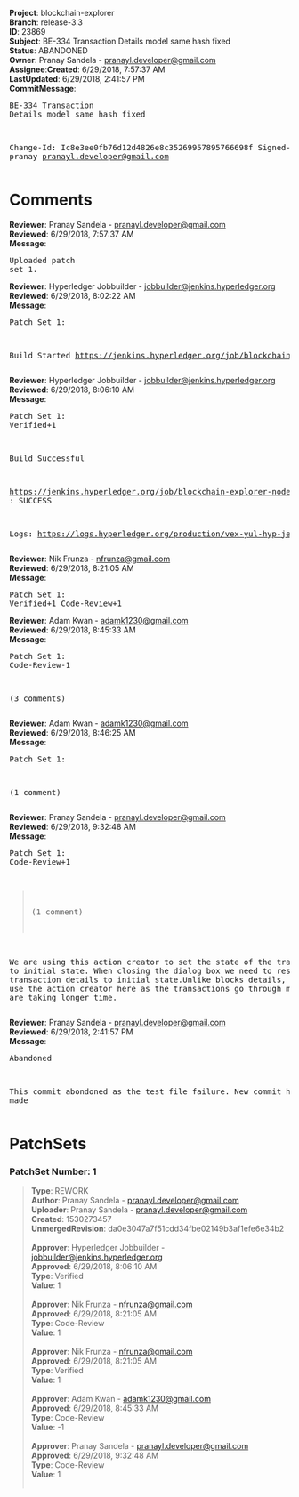 <strong>Project</strong>: blockchain-explorer</br><strong>Branch</strong>: release-3.3<br><strong>ID</strong>: 23869<br><strong>Subject</strong>: BE-334 Transaction Details model same hash fixed<br><strong>Status</strong>: ABANDONED<br><strong>Owner</strong>: Pranay Sandela - pranayl.developer@gmail.com<br><strong>Assignee</strong>:<strong>Created</strong>: 6/29/2018, 7:57:37 AM<br><strong>LastUpdated</strong>: 6/29/2018, 2:41:57 PM<br><strong>CommitMessage</strong>:<br><pre>BE-334 Transaction Details model same hash fixed

Change-Id: Ic8e3ee0fb76d12d4826e8c35269957895766698f
Signed-off-by: pranay <pranayl.developer@gmail.com>
</pre><h1>Comments</h1><strong>Reviewer</strong>: Pranay Sandela - pranayl.developer@gmail.com<br><strong>Reviewed</strong>: 6/29/2018, 7:57:37 AM<br><strong>Message</strong>: <pre>Uploaded patch set 1.</pre><strong>Reviewer</strong>: Hyperledger Jobbuilder - jobbuilder@jenkins.hyperledger.org<br><strong>Reviewed</strong>: 6/29/2018, 8:02:22 AM<br><strong>Message</strong>: <pre>Patch Set 1:

Build Started https://jenkins.hyperledger.org/job/blockchain-explorer-node6-verify-x86_64/242/</pre><strong>Reviewer</strong>: Hyperledger Jobbuilder - jobbuilder@jenkins.hyperledger.org<br><strong>Reviewed</strong>: 6/29/2018, 8:06:10 AM<br><strong>Message</strong>: <pre>Patch Set 1: Verified+1

Build Successful 

https://jenkins.hyperledger.org/job/blockchain-explorer-node6-verify-x86_64/242/ : SUCCESS

Logs: https://logs.hyperledger.org/production/vex-yul-hyp-jenkins-3/blockchain-explorer-node6-verify-x86_64/242</pre><strong>Reviewer</strong>: Nik Frunza - nfrunza@gmail.com<br><strong>Reviewed</strong>: 6/29/2018, 8:21:05 AM<br><strong>Message</strong>: <pre>Patch Set 1: Verified+1 Code-Review+1</pre><strong>Reviewer</strong>: Adam Kwan - adamk1230@gmail.com<br><strong>Reviewed</strong>: 6/29/2018, 8:45:33 AM<br><strong>Message</strong>: <pre>Patch Set 1: Code-Review-1

(3 comments)</pre><strong>Reviewer</strong>: Adam Kwan - adamk1230@gmail.com<br><strong>Reviewed</strong>: 6/29/2018, 8:46:25 AM<br><strong>Message</strong>: <pre>Patch Set 1:

(1 comment)</pre><strong>Reviewer</strong>: Pranay Sandela - pranayl.developer@gmail.com<br><strong>Reviewed</strong>: 6/29/2018, 9:32:48 AM<br><strong>Message</strong>: <pre>Patch Set 1: Code-Review+1

> (1 comment)

We are using this action creator to set the state of the transaction to initial state. When closing the dialog box we need to reset the transaction details to initial state.Unlike blocks details, we have to use the action creator here as the transactions go through mapping and are taking longer time.</pre><strong>Reviewer</strong>: Pranay Sandela - pranayl.developer@gmail.com<br><strong>Reviewed</strong>: 6/29/2018, 2:41:57 PM<br><strong>Message</strong>: <pre>Abandoned

This commit abondoned as the test file failure. New commit has been made</pre><h1>PatchSets</h1><h3>PatchSet Number: 1</h3><blockquote><strong>Type</strong>: REWORK<br><strong>Author</strong>: Pranay Sandela - pranayl.developer@gmail.com<br><strong>Uploader</strong>: Pranay Sandela - pranayl.developer@gmail.com<br><strong>Created</strong>: 1530273457<br><strong>UnmergedRevision</strong>: da0e3047a7f51cdd34fbe02149b3af1efe6e34b2<br><br><strong>Approver</strong>: Hyperledger Jobbuilder - jobbuilder@jenkins.hyperledger.org<br><strong>Approved</strong>: 6/29/2018, 8:06:10 AM<br><strong>Type</strong>: Verified<br><strong>Value</strong>: 1<br><br><strong>Approver</strong>: Nik Frunza - nfrunza@gmail.com<br><strong>Approved</strong>: 6/29/2018, 8:21:05 AM<br><strong>Type</strong>: Code-Review<br><strong>Value</strong>: 1<br><br><strong>Approver</strong>: Nik Frunza - nfrunza@gmail.com<br><strong>Approved</strong>: 6/29/2018, 8:21:05 AM<br><strong>Type</strong>: Verified<br><strong>Value</strong>: 1<br><br><strong>Approver</strong>: Adam Kwan - adamk1230@gmail.com<br><strong>Approved</strong>: 6/29/2018, 8:45:33 AM<br><strong>Type</strong>: Code-Review<br><strong>Value</strong>: -1<br><br><strong>Approver</strong>: Pranay Sandela - pranayl.developer@gmail.com<br><strong>Approved</strong>: 6/29/2018, 9:32:48 AM<br><strong>Type</strong>: Code-Review<br><strong>Value</strong>: 1<br><br></blockquote>